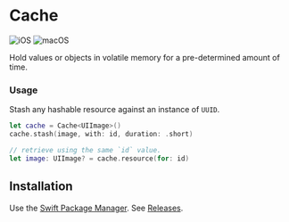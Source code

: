 # Cache

![iOS](https://img.shields.io/badge/iOS-9%2B-blue)
![macOS](https://img.shields.io/badge/macOS-10.10%2B-blue)

Hold values or objects in volatile memory for a pre-determined amount of time.

### Usage

Stash any hashable resource against an instance of `UUID`.

```swift
let cache = Cache<UIImage>()
cache.stash(image, with: id, duration: .short)

// retrieve using the same `id` value.
let image: UIImage? = cache.resource(for: id)
```

## Installation

Use the [Swift Package Manager](https://github.com/apple/swift-package-manager/tree/master/Documentation).
See [Releases](https://github.com/nashysolutions/Stash/releases).
